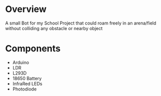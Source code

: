 # Overview
A small Bot for my School Project that could roam freely in an arena/field without colliding any obstacle or nearby object

# Components 
- Arduino 
- LDR
- L293D
- 18650 Battery
- InfraRed LEDs
- Photodiode   

